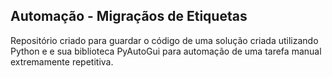 ## Automação - Migraçãos de Etiquetas

Repositório criado para guardar o código de uma solução criada utilizando Python e e sua biblioteca PyAutoGui para automação de uma tarefa manual extremamente repetitiva.
